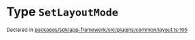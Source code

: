 # Type `SetLayoutMode`
<sub>Declared in [packages/sdk/app-framework/src/plugins/common/layout.ts:105](https://github.com/dxos/dxos/blob/5edae0c63/packages/sdk/app-framework/src/plugins/common/layout.ts#L105)</sub>







